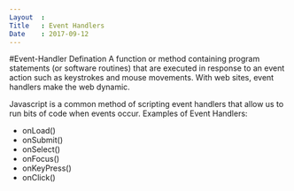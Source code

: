 ```yaml
---
Layout  :
Title   : Event Handlers
Date    : 2017-09-12
---
```


#Event-Handler Defination
A function or method containing program statements (or software routines) that are executed in response to an event action such as keystrokes and mouse movements. With web sites, event handlers make the web dynamic.

Javascript is a common method of scripting event handlers that allow us to run bits of code when events occur.
Examples of Event Handlers:
- onLoad()
- onSubmit()
- onSelect()
- onFocus()
- onKeyPress()
- onClick()